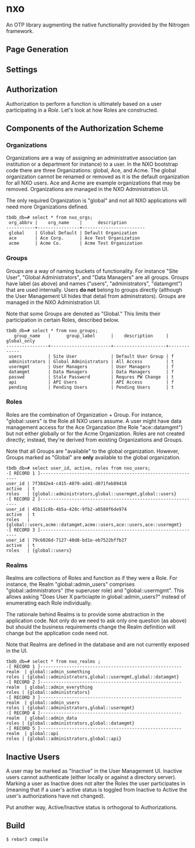 nxo
=====

An OTP library augmenting the native functionality provided by the
Nitrogen framework.

Page Generation
---------------

Settings
--------

Authorization
-------------

Authorization to perform a function is ultimately based on a user
participating in a _Role_.  Let's look at how Roles are constructed.

## Components of the Authorization Scheme

### Organizations

Organizations are a way of assigning an administrative association (an
institution or a department for instance) to a user.  In the NXO
bootstrap code there are three Organizations: global, Ace, and Acme.
The global organization cannot be renamed or removed as it is the
default organization for all NXO users.  Ace and Acme are example
organizations that may be removed.  Organizations are managed in the
NXO Administration UI.

The only required Organization is "global" and not all NXO
applications will need more Organizations defined.

``` text
tbdb_db=# select * from nxo_orgs;
 org_abbrv |    org_name    |      description
-----------+----------------+------------------------
 global    | Global Default | Default Organization
 ace       | Ace Corp.      | Ace Test Organization
 acme      | Acme Co.       | Acme Test Organization
```

### Groups

Groups are a way of naming buckets of functionality.  For instance
"Site User", "Global Administrators", and "Data Managers" are all
groups.  Groups have label (as above) and names ("users",
"administrators", "datamgmt") that are used internally.  Users **do
not** belong to groups directly (although the User Management UI hides
that detail from adminstrators).  Groups are managed in the NXO
Administration UI.

Note that some Groups are denoted as "Global."  This limits their
participation in certain Roles, described below.

``` text
tbdb_db=# select * from nxo_groups;
   group_name   |      group_label      |    description     | global_only
----------------+-----------------------+--------------------+-------------
 users          | Site User             | Default User Group | f
 administrators | Global Administrators | All Access         | t
 usermgmt       | User Managers         | User Managers      | f
 datamgmt       | Data Managers         | Data Managers      | f
 passwd         | Stale Password        | Requres PW Change  | t
 api            | API Users             | API Access         | f
 pending        | Pending Users         | Pending Users      | t
```

### Roles

Roles are the combination of Organization + Group.  For instance,
"global::users" is the Role all NXO users assume.  A user might have
data management access for the Ace Organzation (the Role
"ace::datamgmt") but not either globally or for the Acme Organization.
Roles are not created directly; instead, they're derived from existing
Organizations and Groups.

Note that all Groups are "available" to the global organization.
However, Groups marked as "Global" are **only** available to the
global organization.

``` text
tbdb_db=# select user_id, active, roles from nxo_users;
-[ RECORD 1 ]-------------------------------------------------------------
user_id | 7f38d2e4-c415-4079-ad41-d071feb89418
active  | t
roles   | {global::administrators,global::usermgmt,global::users}
-[ RECORD 2 ]-------------------------------------------------------------
user_id | 45b11c8b-4b5a-428c-9fb2-a0580f6de974
active  | t
roles   | {global::users,acme::datamgmt,acme::users,ace::users,ace::usermgmt}
-[ RECORD 3 ]-------------------------------------------------------------
user_id | 79c6026d-7127-40d8-bd1e-eb7522bffb27
active  | t
roles   | {global::users}
```

### Realms

Realms are collections of Roles and function as if they were a Role.
For instance, the Realm "global::admin_users" comprises
"global::administrators" (the superuser role) and "global::usermgmt".
This allows asking "Does User X particiapte in global::admin_users?"
instead of enumerating each Role individually.

The rationale behind Realms is to provide some abstraction in the
application code.  Not only do we need to ask only one question (as
above) but should the business requirements change the Realm
definition will change but the application code need not.

Note that Realms are defined in the database and are not currently
exposed in the UI.

``` text
tbdb_db=# select * from nxo_realms ;
-[ RECORD 1 ]------------------------------------------------------
realm  | global::admin_something
roles | {global::administrators,global::usermgmt,global::datamgmt}
-[ RECORD 2 ]------------------------------------------------------
realm  | global::admin_everything
roles | {global::administrators}
-[ RECORD 3 ]------------------------------------------------------
realm  | global::admin_users
roles | {global::administrators,global::usermgmt}
-[ RECORD 4 ]------------------------------------------------------
realm  | global::admin_data
roles | {global::administrators,global::datamgmt}
-[ RECORD 5 ]------------------------------------------------------
realm  | global::api
roles | {global::administrators,global::api}

```

## Inactive Users

A user may be marked as "Inactive" in the User Management UI.
Inactive users cannot authenticate (either locally or against a
directory server).  Marking a user as Inactive does not alter the
Roles the user participates in (meaning that if a user's active status
is toggled from Inactive to Active the user's authorizations have not
changed).

Put another way, Active/Inactive status is orthogonal to
Authorizations.


Build
-----

    $ rebar3 compile
